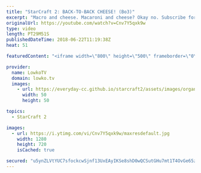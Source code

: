 ```yaml
---
title: "StarCraft 2: BACK-TO-BACK CHEESE! (Bo3)"
excerpt: "Macro and cheese. Macaroni and cheese? Okay no. Subscribe for more videos: http://lowko.tv/youtube Dark vs Rogue: https://goo.gl/iWUfxS  A great best-of-3 series between INnoVation and Solar. In these games, not only do we get a really solid and modern game of Zerg vs Terran, we also get to see INnoVation"
originalUrl: https://youtube.com/watch?v=Cnv7Y5qxk9w
type: video
length: PT29M51S
publishedDateTime: 2018-06-22T11:19:38Z
heat: 51

featuredContent: "<iframe width=\"800\" height=\"500\" frameborder=\"0\" src=\"https://www.youtube.com/embed/Cnv7Y5qxk9w\" allow=\"accelerometer; autoplay; encrypted-media; gyroscope; picture-in-picture\" allowfullscreen></iframe>"

provider:
  name: LowkoTV
  domain: lowko.tv
  images:
    - url: https://everyday-cc.github.io/starcraft2/assets/images/organizations/lowko.tv-50x50.jpg
      width: 50
      height: 50

topics:
  - StarCraft 2

images:
  - url: https://i.ytimg.com/vi/Cnv7Y5qxk9w/maxresdefault.jpg
    width: 1280
    height: 720
    isCached: true

secured: "u5ynZLVtYUC7sfockcwSjnf13UxEAyIKSe8shD0wQCSutGHu7mt1T4OvGe65zxA1Nwm02XmwlFzQ+h9fDKfrfWHlMiLCxgb6l6J0yZrzY3sXyNg+fATozoYjPLwO0aPho/V8YGZjrTRL3RTJWNg8ESVEogvAsmWDSCBbgE4TlorsanJQsPWNdq96EZVm162N7AcBAjGMayBt3bgQ8bUzcDpV1g6JlWxyNmEHbMqXUoh8H62+7evUqDNHaLkyFUAejCpkX22NH/DhaNZvtu4shkZZvtW5YHCBWuQMW0cIl0J7EHTByf9O0axBoxqqV59IfxiQTHhTWRWETXKFn3S+soKpuRjj8sibFcY4AMKVESs5NSe/hXAWmu/+eCKeCGrntMq+v5aMVz2yT3oZPxRRqlZsNU+7woIZRA1LnwzEE7XV8K7NRHeR/WAmLjDx4bRt;g8BzkhqHC1jMuUeqZMNUVQ=="
---
```


